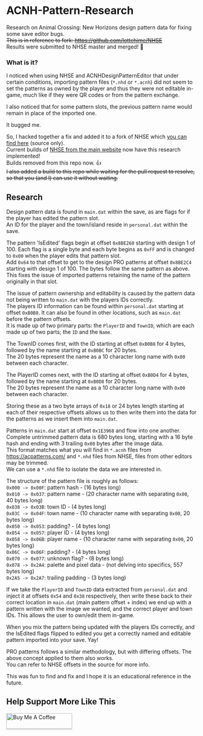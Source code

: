 # ACNH-Pattern-Research
Research on Animal Crossing: New Horizons design pattern data for fixing some save editor bugs.  
~~This is in reference to fork: https://github.com/lottehime/NHSE~~  
Results were submitted to NHSE master and merged! 🥳


### What is it?
I noticed when using NHSE and ACNHDesignPatternEditor that under certain conditions, importing pattern files (`*.nhd` or `*.acnh`) did not seem to set the patterns as owned by the player and thus they were not editable in-game, much like if they were QR codes or from the pattern exchange.

I also noticed that for some pattern slots, the previous pattern name would remain in place of the imported one.

It bugged me.

So, I hacked together a fix and added it to a fork of NHSE which [you can find here](https://github.com/lottehime/NHSE) (source only).  
Current builds of [NHSE from the main website](https://berichan.github.io/GetNHSE/) now have this research implemented!  
Builds removed from this repo now. 👍  
~~I also added a build to this repo while waiting for the pull request to resolve, so that you (and I) can use it without waiting.~~  



## Research
Design pattern data is found in `main.dat` within the save, as are flags for if the player has edited the pattern slot.  
An ID for the player and the town/island reside in `personal.dat` within the save.

The pattern 'IsEdited' flags begin at offset `0x8BE260` starting with design 1 of 100. Each flag is a single byte and each byte begins as `0xFF` and is changed to `0x00` when the player edits that pattern slot.  
Add `0x64` to that offset to get to the design PRO patterns at offset `0x8BE2C4` starting with design 1 of 100. The bytes follow the same pattern as above.  
This fixes the issue of imported patterns retaining the name of the pattern originally in that slot.

The issue of pattern ownership and editability is caused by the pattern data not being written to `main.dat` with the players IDs correctly.  
The players ID information can be found within `personal.dat` starting at offset `0xB0B8`. It can also be found in other locations, such as `main.dat` before the pattern offsets.  
It is made up of two primary parts: the `PlayerID` and `TownID`, which are each made up of two parts; the `ID` and the `Name`.

The TownID comes first, with the ID starting at offset `0xB0B8` for 4 bytes, followed by the name starting at `0xB0BC` for 20 bytes.  
The 20 bytes represent the name as a 10 character long name with `0x00` between each character.

The PlayerID comes next, with the ID starting at offset `0xB0D4` for 4 bytes, followed by the name starting at `0xB0D8` for 20 bytes.  
The 20 bytes represent the name as a 10 character long name with `0x00` between each character.

Storing these as a two byte arrays of `0x18` or 24 bytes length starting at each of their respective offsets allows us to then write them into the data for the patterns as we insert them into `main.dat`.

Patterns in `main.dat` start at offset `0x1E3968` and flow into one another.  
Complete untrimmed pattern data is 680 bytes long, starting with a 16 byte hash and ending with 3 trailing `0x00` bytes after the image data.  
This format matches what you will find in `*.acnh` files from https://acpatterns.com/ and `*.nhd` files from NHSE, files from other editors may be trimmed.  
We can use a `*.nhd` file to isolate the data we are interested in.

The structure of the pattern file is roughly as follows:  
`0x000 -> 0x00F`:   pattern hash - (16 bytes long)  
`0x010 -> 0x037`:   pattern name - (20 character name with separating `0x00`, 40 bytes long)  
`0x038 -> 0x03B`:   town ID - (4 bytes long)  
`0x03C -> 0x04F`:   town name - (10 character name with separating `0x00`, 20 bytes long)  
`0x050 -> 0x053`:   padding? - (4 bytes long)  
`0x054 -> 0x057`:   player ID - (4 bytes long)  
`0x058 -> 0x06B`:   player name - (10 character name with separating `0x00`, 20 bytes long)  
`0x06C -> 0x06F`:   padding? - (4 bytes long)  
`0x070 -> 0x077`:   unknown flag? - (8 bytes long)  
`0x078 -> 0x2A4`:  palette and pixel data - (not delving into specifics, 557 bytes long)  
`0x2A5 -> 0x2A7`: trailing padding - (3 bytes long)  

If we take the `PlayerID` and `TownID` data extracted from `personal.dat` and inject it at offsets `0x54` and `0x38` respectively, then write these back to their correct location in `main.dat` (main pattern offset + index) we end up with a pattern written with the image we wanted, and the correct player and town IDs. This allows the user to own/edit them in-game.

When you mix the pattern being updated with the players IDs correctly, and the IsEdited flags flipped to edited you get a correctly named and editable pattern imported into your save. Yay!

PRO patterns follows a similar methodology, but with differing offsets. The above concept applied to them also works.  
You can refer to NHSE offsets in the source for more info.

This was fun to find and fix and I hope it is an educational reference in the future.

<!-- BUY ME A COFFEE -->
## Help Support More Like This

<a href="https://www.buymeacoffee.com/lottehime" target="_blank"><img src="https://www.buymeacoffee.com/assets/img/custom_images/orange_img.png" alt="Buy Me A Coffee" style="height: 41px !important;width: 174px !important;box-shadow: 0px 3px 2px 0px rgba(190, 190, 190, 0.5) !important;-webkit-box-shadow: 0px 3px 2px 0px rgba(190, 190, 190, 0.5) !important;" ></a>
